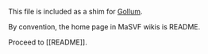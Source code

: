 This file is included as a shim for [Gollum](https://github.com/gollum/gollum/wiki).

By convention, the home page in MaSVF wikis is README.

Proceed to [[README]].
